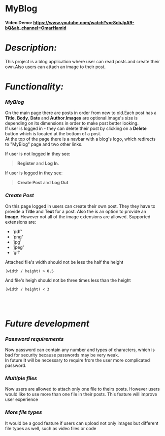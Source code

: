 # MyBlog

#### Video Demo:  https://www.youtube.com/watch?v=r8cbJpA9-bQ&ab_channel=OmarHamid

# ***Description:***
This project is a blog application where user can read posts and create their own.Also users can attach an image to their post.
# ***Functionality:***

### **_MyBlog_**
On the main page there are posts in order from new to old.Each post has a **Title**, **Body**, **Date** and **Author**.**Images** are optional.Image's size is depending on its dimensions in order to make post better looking.  
If user is logged in - they can delete their post by clicking on a **Delete** button which is located at the bottom of a post.  
At the top of the page there is a navbar with a blog's logo, which redirects to "MyBlog" page and two other links.  

If user is not logged in they see:
> **Register** and **Log In**.

If user is logged in they see:
> **Create Post** and **Log Out**

### **_Create Post_**
On this page logged in users can create their own post. They they have to provide a **Title** and **Text** for a post. Also the is an option to provide an **Image**. However not all of the image extensions are allowed. Supported extensions are:
- 'pdf'
- 'png'
- 'jpg'
- 'jpeg'
- 'gif'  

Attached file's width should not be less the half the height 
```
(width / height) > 0.5
```

And file's heigh should not be three times less than the height
```
(width / height) < 3
```  
<br/><br/>
# ***Future development***

### **_Password requirements_**
Now password can contain any number and types of characters, which is bad for security because passwords may be very weak.  
In future It will be necessary to require from the user more complicated password.

### **_Multiple files_**
Now users are allowed to attach only one file to theirs posts. However users would like to use more than one file in their posts.
This feature will improve user experience

### **_More file types_**
It would be a good feature if users can upload not only images but different file types as well, such as video files or code